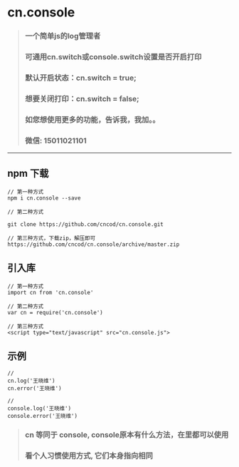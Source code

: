 # cn.console

> ### 一个简单js的log管理者
> ### 可通用cn.switch或console.switch设置是否开启打印
> ### 默认开启状态：cn.switch = true;
> ### 想要关闭打印：cn.switch = false;
> ### 如您想使用更多的功能，告诉我，我加。。
> ### 微信: 15011021101


---
## npm 下载
	// 第一种方式
	npm i cn.console --save
	
	// 第二种方式
	
	git clone https://github.com/cncod/cn.console.git

	// 第三种方式，下载zip，解压即可
	https://github.com/cncod/cn.console/archive/master.zip


## 引入库
	// 第一种方式
	import cn from 'cn.console'
	
	// 第二种方式
	var cn = require('cn.console')

	// 第三种方式
	<script type="text/javascript" src="cn.console.js">


## 示例
	//  
	cn.log('王晓维')
	cn.error('王晓维')
	
	// 
	console.log('王晓维')
	console.error('王晓维')


>### cn 等同于 console, console原本有什么方法，在里都可以使用
>### 看个人习惯使用方式, 它们本身指向相同
	
	



